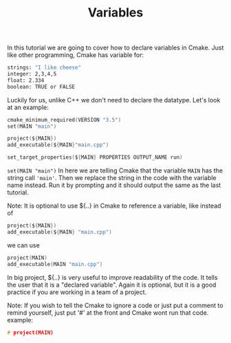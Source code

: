 ﻿---
title: Variables
---

In this tutorial we are going to cover how to declare variables in Cmake. Just like other
programming, Cmake has variable for:

```bash
strings: "I like cheese"
integer: 2,3,4,5
float: 2.334
boolean: TRUE or FALSE
```

Luckily for us, unlike C++ we don't need to declare the datatype. Let's look at an example:

```c
cmake_minimum_required(VERSION "3.5")
set(MAIN "main")

project(${MAIN})
add_executable(${MAIN}"main.cpp")

set_target_properties(${MAIN} PROPERTIES OUTPUT_NAME run)
```

`set(MAIN "main")` In here we are telling Cmake that the variable `MAIN` has the string call
`'main'`. Then we replace the string in the code with the variable name instead. Run it by prompting
and it should output the same as the last tutorial.

Note: It is optional to use ${..} in Cmake to reference a variable, like instead of

```c
project(${MAIN})
add_executable(${MAIN} "main.cpp")
```

we can use

```c
project(MAIN)
add_executable(MAIN "main.cpp")
```

In big project, ${..} is very useful to improve readability of the code. It tells the user that it
is a "declared variable". Again it is optional, but it is a good practice if you are working in a
team of a project.

Note: If you wish to tell the Cmake to ignore a code or just put a comment to remind yourself, just
put '#' at the front and Cmake wont run that code. example:

```c
# project(MAIN)
```
